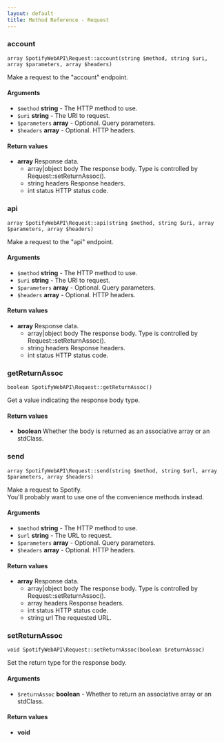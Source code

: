 ```yaml
---
layout: default
title: Method Reference - Request
---
```



### account

    array SpotifyWebAPI\Request::account(string $method, string $uri, array $parameters, array $headers)

Make a request to the "account" endpoint.

#### Arguments
* `$method` **string** - The HTTP method to use.
* `$uri` **string** - The URI to request.
* `$parameters` **array** - Optional. Query parameters.
* `$headers` **array** - Optional. HTTP headers.


#### Return values
* **array** Response data.
    * array\|object body The response body. Type is controlled by Request::setReturnAssoc().
    * string headers Response headers.
    * int status HTTP status code.



### api

    array SpotifyWebAPI\Request::api(string $method, string $uri, array $parameters, array $headers)

Make a request to the "api" endpoint.

#### Arguments
* `$method` **string** - The HTTP method to use.
* `$uri` **string** - The URI to request.
* `$parameters` **array** - Optional. Query parameters.
* `$headers` **array** - Optional. HTTP headers.


#### Return values
* **array** Response data.
    * array\|object body The response body. Type is controlled by Request::setReturnAssoc().
    * string headers Response headers.
    * int status HTTP status code.



### getReturnAssoc

    boolean SpotifyWebAPI\Request::getReturnAssoc()

Get a value indicating the response body type.


#### Return values
* **boolean** Whether the body is returned as an associative array or an stdClass.



### send

    array SpotifyWebAPI\Request::send(string $method, string $url, array $parameters, array $headers)

Make a request to Spotify.<br>
You'll probably want to use one of the convenience methods instead.

#### Arguments
* `$method` **string** - The HTTP method to use.
* `$url` **string** - The URL to request.
* `$parameters` **array** - Optional. Query parameters.
* `$headers` **array** - Optional. HTTP headers.


#### Return values
* **array** Response data.
    * array\|object body The response body. Type is controlled by Request::setReturnAssoc().
    * array headers Response headers.
    * int status HTTP status code.
    * string url The requested URL.



### setReturnAssoc

    void SpotifyWebAPI\Request::setReturnAssoc(boolean $returnAssoc)

Set the return type for the response body.

#### Arguments
* `$returnAssoc` **boolean** - Whether to return an associative array or an stdClass.


#### Return values
* **void** 


